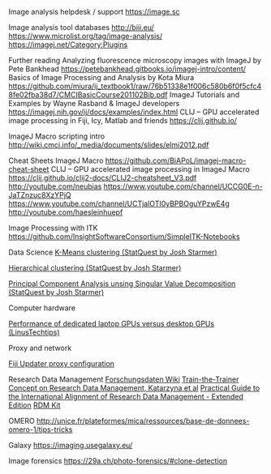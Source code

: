 Image analysis helpdesk / support
https://image.sc

Image analysis tool databases
http://biii.eu/
https://www.microlist.org/tag/image-analysis/
https://imagej.net/Category:Plugins

Further reading
Analyzing fluorescence microscopy images with ImageJ by Pete Bankhead
https://petebankhead.gitbooks.io/imagej-intro/content/
Basics of Image Processing and Analysis by Kota Miura
https://github.com/miura/ij_textbook1/raw/76b51338e1f006c580b6f0f5cfc48fe02fba38d7/CMCIBasicCourse201102Bib.pdf
ImageJ Tutorials and Examples by Wayne Rasband & ImageJ developers
https://imagej.nih.gov/ij/docs/examples/index.html
CLIJ – GPU accelerated image processing in Fiji, Icy, Matlab and friends
https://clij.github.io/ 

ImageJ Macro scripting intro
http://wiki.cmci.info/_media/documents/slides/elmi2012.pdf

Cheat Sheets
ImageJ Macro
https://github.com/BiAPoL/imagej-macro-cheat-sheet
CLIJ – GPU accelerated image processing in ImageJ Macro
https://clij.github.io/clij2-docs/CLIJ2-cheatsheet_V3.pdf
http://youtube.com/neubias
https://www.youtube.com/channel/UCCG0E-n-JaTZnzuc8XzYPjQ
https://www.youtube.com/channel/UCTjalOTI0yBPBOguYPzwE4g
http://youtube.com/haesleinhuepf

Image Processing with ITK
https://github.com/InsightSoftwareConsortium/SimpleITK-Notebooks

Data Science
[K-Means clustering (StatQuest by Josh Starmer)](https://www.youtube.com/watch?v=4b5d3muPQmA)

[Hierarchical clustering (StatQuest by Josh Starmer)](https://www.youtube.com/watch?v=7xHsRkOdVwo)

[Principal Component Analysis unsing Singular Value Decomposition (StatQuest by Josh Starmer)](https://www.youtube.com/watch?v=FgakZw6K1QQ)

Computer hardware

[Performance of dedicated laptop GPUs versus desktop GPUs (LinusTechtips)](https://www.youtube.com/watch?v=z9fk9d6pry4)

Proxy and network

[Fiji Updater proxy configuration](https://forum.image.sc/t/fiji-updater-and-proxy-configuration/29365/2)

Research Data Management
[Forschungsdaten Wiki](https://www.forschungsdaten.org/index.php/Hauptseite)
[Train-the-Trainer Concept on Research Data Management, Katarzyna et al](https://zenodo.org/record/4071471#.YI-_x7UzZPZ)
[Practical Guide to the International Alignment of Research Data Management - Extended Edition](https://www.scienceeurope.org/our-resources/practical-guide-to-the-international-alignment-of-research-data-management/)
[RDM Kit](https://rdmkit.elixir-europe.org/)

OMERO
http://unice.fr/plateformes/mica/ressources/base-de-donnees-omero-1/tips-tricks

Galaxy
https://imaging.usegalaxy.eu/

Image forensics
https://29a.ch/photo-forensics/#clone-detection
